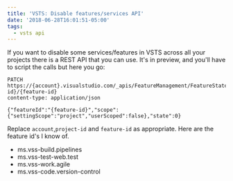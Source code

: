 ```yaml
---
title: 'VSTS: Disable features/services API'
date: '2018-06-28T16:01:51-05:00'
tags:
  - vsts api
---
```

If you want to disable some services/features in VSTS across all your projects there is a REST API that you can use. It's in preview, and you'll have to script the calls but here you go:

```
PATCH https://{account}.visualstudio.com/_apis/FeatureManagement/FeatureStates/host/project/{project-id}/{feature-id}
content-type: application/json

{"featureId":"{feature-id}","scope":{"settingScope":"project","userScoped":false},"state":0}
```

Replace `account`,`project-id` and `feature-id` as appropriate. Here are the feature id's I know of.

- ms.vss-build.pipelines
- ms.vss-test-web.test
- ms.vss-work.agile
- ms.vss-code.version-control

